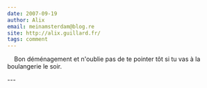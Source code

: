 ```yaml
---
date: 2007-09-19
author: Alix
email: meinamsterdam@blog.re
site: http://alix.guillard.fr/
tags: comment
---
```


<p>&nbsp;&nbsp;&nbsp; Bon déménagement et n'oublie pas de te pointer tôt si tu vas à la boulangerie le soir.</p>
---
